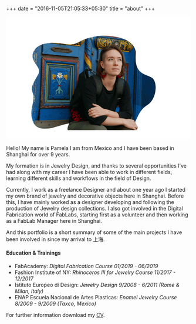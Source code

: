 +++
date = "2016-11-05T21:05:33+05:30"
title = "about"
+++

![Pame profile pic][1]

Hello! My name is Pamela I am from Mexico and I have been based in Shanghai for over 9 years.

My formation is in Jewelry Design, and thanks to several opportunities I’ve had along with my career I have been able to work in different fields, learning different skills and workflows in the field of Design.

Currently, I work as a freelance Designer and about one year ago I started my own brand of jewelry and decorative objects here in Shanghai.
Before this, I have mainly worked as a designer developing and following the production of Jewelry design collections. I also got involved in the Digital Fabrication world of FabLabs, starting first as a volunteer and then working as a FabLab Manager here in Shanghai.

And this portfolio is a short summary of some of the main projects I have been involved in since my arrival to 上海.

#### Education & Trainings

* FabAcademy: *Digital Fabrication Course 01/2019 - 06/2019*
* Fashion Institute of NY: *Rhinoceros III for Jewelry Course 11/2017 - 12/2017*
* Istituto Europeo di Design: *Jewelry Design 9/2008 - 6/2011 (Rome & Milan, Italy)*
* ENAP Escuela Nacional de Artes Plasticas: *Enamel Jewelry Course 8/2009 - 9/2009 (Taxco, Mexico)*

For further information download my [CV](/img/CV/202205_PMartello_CV.pdf).

[1]: /img/aboutv3.gif
